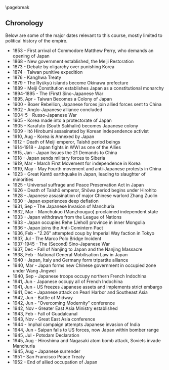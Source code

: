 \pagebreak

## Chronology

Below are some of the major dates relevant to this course, mostly limited to political history of the empire. 

* 1853 - First arrival of Commodore Matthew Perry, who demands an opening of Japan
* 1868 - New government established, the Meiji Restoration
* 1873 - Debate by oligarchy over punishing Korea
* 1874 - Taiwan punitive expedition
* 1876 - Kanghwa Treaty
* 1879 - The Ryūkyū islands become Okinawa prefecture
* 1889 - Meiji Constitution establishes Japan as a constitutional monarchy
* 1894-1895 - The (First) Sino-Japanese War
* 1895, Apr - Taiwan Becomes a Colony of Japan
* 1900 - Boxer Rebellion, Japanese forces join allied forces sent to China
* 1902 - Anglo-Japanese alliance concluded
* 1904-5 - Russo-Japanese War
* 1905 - Korea made into a protectorate of Japan
* 1905 - Karafuto (South Sakhalin) becomes Japanese colony
* 1909 - Itō Hirobumi assasinated by Korean independence activist
* 1910, Aug - Korea is Annexed by Japan
* 1912 - Death of Meiji emperor, Taishō period beings
* 1914-1918 - Japan fights in WWI as one of the Allies
* 1915, Jan - Japan Issues the 21 Demands to China
* 1918 - Japan sends military forces to Siberia
* 1919, Mar - March First Movement for independence in Korea
* 1919, May - May Fourth movement and anti-Japanese protests in China
* 1923 - Great Kantō earthquake in Japan, leading to slaughter of minorities
* 1925 - Universal suffrage and Peace Preservation Act in Japan
* 1926 - Death of Taishō emperor, Shōwa period begins under Hirohito
* 1928 - Japanese assasination of major Chinese warlord Zhang Zuolin
* 1930 - Japan experiences deep deflation
* 1931, Sep - The Japanese Invasion of Manchuria
* 1932, Mar - Manchukuo (Manzhouguo) proclaimed independent state
* 1933 - Japan withdraws from the League of Nations 
* 1933 - Japan occupies Rehe (Jehol) province in inner Mongolia
* 1936 - Japan joins the Anti-Comintern Pact
* 1936, Feb - "2.26" attempted coup by Imperial Way faction in Tokyo
* 1937, Jul - The Marco Polo Bridge Incident
* 1937-1945 - The (Second) Sino-Japanese War
* 1937, Dec - Fall of Nanjing to Japan and the Nanjing Massacre
* 1938, Feb - National General Mobilisation Law in Japan
* 1940 - Japan, Italy and Germany form tripartite alliance
* 1940, Mar - Japan forms new Chinese government in occupied zone under Wang Jingwei
* 1940, Sep - Japanese troops occupy northern French Indochina
* 1941, Jun - Japanese occupy all of French Indochina
* 1941, Jun - US freezes Japanese assets and implements strict embargo
* 1941, Dec - Japanese attack on Pearl Harbor and Southeast Asia
* 1942, Jun - Battle of Midway
* 1942, Jun - "Overcoming Modernity" conference
* 1942, Nov - Greater East Asia Ministry established
* 1943, Feb - Fall of Guadalcanal
* 1943, Nov - Great East Asia conference
* 1944 - Imphal campaign attempts Japanese invasion of India
* 1944, Jun - Saipan falls to US forces, now Japan within bomber range
* 1945, Jul - Potsdam Declaration
* 1945, Aug - Hiroshima and Nagasaki atom bomb attack, Soviets invade Manchuria
* 1945, Aug - Japanese surrender
* 1951 - San Francisco Peace Treaty
* 1952 - End of allied occupation of Japan



